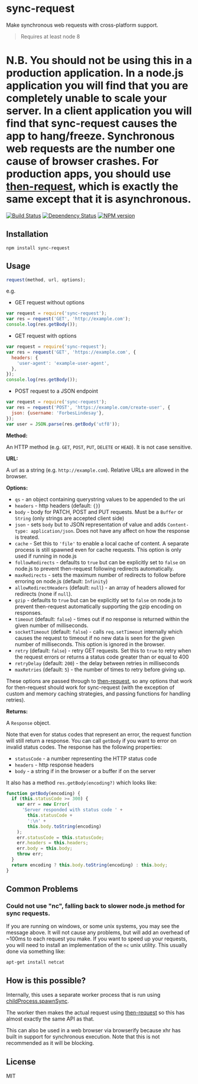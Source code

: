 # sync-request

Make synchronous web requests with cross-platform support.

> Requires at least node 8

# **N.B.** You should **not** be using this in a production application. In a node.js application you will find that you are completely unable to scale your server. In a client application you will find that sync-request causes the app to hang/freeze. Synchronous web requests are the number one cause of browser crashes. For production apps, you should use [then-request](https://github.com/then/then-request), which is exactly the same except that it is asynchronous.

[![Build Status](https://img.shields.io/travis/ForbesLindesay/sync-request/master.svg)](https://travis-ci.org/ForbesLindesay/sync-request)
[![Dependency Status](https://img.shields.io/david/ForbesLindesay/sync-request.svg)](https://david-dm.org/ForbesLindesay/sync-request)
[![NPM version](https://img.shields.io/npm/v/sync-request.svg)](https://www.npmjs.org/package/sync-request)

## Installation

    npm install sync-request

## Usage

```js
request(method, url, options);
```

e.g.

* GET request without options

```js
var request = require('sync-request');
var res = request('GET', 'http://example.com');
console.log(res.getBody());
```

* GET request with options

```js
var request = require('sync-request');
var res = request('GET', 'https://example.com', {
  headers: {
    'user-agent': 'example-user-agent',
  },
});
console.log(res.getBody());
```

* POST request to a JSON endpoint

```js
var request = require('sync-request');
var res = request('POST', 'https://example.com/create-user', {
  json: {username: 'ForbesLindesay'},
});
var user = JSON.parse(res.getBody('utf8'));
```

**Method:**

An HTTP method (e.g. `GET`, `POST`, `PUT`, `DELETE` or `HEAD`). It is not case sensitive.

**URL:**

A url as a string (e.g. `http://example.com`). Relative URLs are allowed in the browser.

**Options:**

* `qs` - an object containing querystring values to be appended to the uri
* `headers` - http headers (default: `{}`)
* `body` - body for PATCH, POST and PUT requests. Must be a `Buffer` or `String` (only strings are accepted client side)
* `json` - sets `body` but to JSON representation of value and adds `Content-type: application/json`. Does not have any affect on how the response is treated.
* `cache` - Set this to `'file'` to enable a local cache of content. A separate process is still spawned even for cache requests. This option is only used if running in node.js
* `followRedirects` - defaults to `true` but can be explicitly set to `false` on node.js to prevent then-request following redirects automatically.
* `maxRedirects` - sets the maximum number of redirects to follow before erroring on node.js (default: `Infinity`)
* `allowRedirectHeaders` (default: `null`) - an array of headers allowed for redirects (none if `null`).
* `gzip` - defaults to `true` but can be explicitly set to `false` on node.js to prevent then-request automatically supporting the gzip encoding on responses.
* `timeout` (default: `false`) - times out if no response is returned within the given number of milliseconds.
* `socketTimeout` (default: `false`) - calls `req.setTimeout` internally which causes the request to timeout if no new data is seen for the given number of milliseconds. This option is ignored in the browser.
* `retry` (default: `false`) - retry GET requests. Set this to `true` to retry when the request errors or returns a status code greater than or equal to 400
* `retryDelay` (default: `200`) - the delay between retries in milliseconds
* `maxRetries` (default: `5`) - the number of times to retry before giving up.

These options are passed through to [then-request](https://github.com/then/then-request), so any options that work for then-request should work for sync-request (with the exception of custom and memory caching strategies, and passing functions for handling retries).

**Returns:**

A `Response` object.

Note that even for status codes that represent an error, the request function will still return a response. You can call `getBody` if you want to error on invalid status codes. The response has the following properties:

* `statusCode` - a number representing the HTTP status code
* `headers` - http response headers
* `body` - a string if in the browser or a buffer if on the server

It also has a method `res.getBody(encoding?)` which looks like:

```js
function getBody(encoding) {
  if (this.statusCode >= 300) {
    var err = new Error(
      'Server responded with status code ' +
        this.statusCode +
        ':\n' +
        this.body.toString(encoding)
    );
    err.statusCode = this.statusCode;
    err.headers = this.headers;
    err.body = this.body;
    throw err;
  }
  return encoding ? this.body.toString(encoding) : this.body;
}
```

## Common Problems

### Could not use "nc", falling back to slower node.js method for sync requests.

If you are running on windows, or some unix systems, you may see the message above. It will not cause any problems, but will add an overhead of ~100ms to each request you make. If you want to speed up your requests, you will need to install an implementation of the `nc` unix utility. This usually done via something like:

```
apt-get install netcat
```

## How is this possible?

Internally, this uses a separate worker process that is run using [childProcess.spawnSync](http://nodejs.org/docs/v0.11.13/api/child_process.html#child_process_child_process_spawnsync_command_args_options).

The worker then makes the actual request using [then-request](https://www.npmjs.org/package/then-request) so this has almost exactly the same API as that.

This can also be used in a web browser via browserify because xhr has built in support for synchronous execution. Note that this is not recommended as it will be blocking.

## License

MIT
